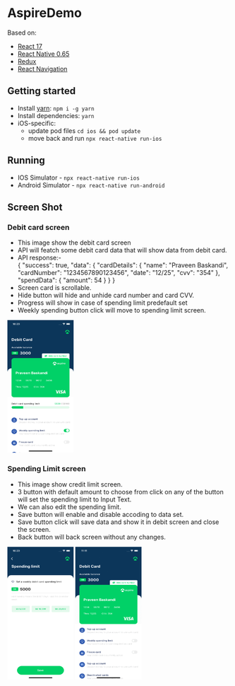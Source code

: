 # AspireDemo

Based on:

- [React 17](https://reactjs.org)
- [React Native 0.65](https://reactnative.dev)
- [Redux](https://redux.js.org)
- [React Navigation](https://reactnavigation.org/docs/getting-started/)

## Getting started

- Install [yarn](https://classic.yarnpkg.com/en/docs/install): `npm i -g yarn`
- Install dependencies: `yarn`
- iOS-specific:
  - update pod files `cd ios && pod update`
  - move back and run `npx react-native run-ios`

## Running

- IOS Simulator - `npx react-native run-ios`
- Android Simulator - `npx react-native run-android`


## Screen Shot

### Debit card screen

- This image show the debit card screen
- API will featch some debit card data that will show data from debit card.
- API response:-  
{
  "success": true,
  "data": {
    "cardDetails": {
      "name": "Praveen Baskandi",
      "cardNumber": "1234567890123456",
      "date": "12/25",
      "cvv": "354"
    },
    "spendData": {
      "amount": 54
    }
  }
}
- Screen card is scrollable.
- Hide button will hide and unhide card number and card CVV.
- Progress will show in case of spending limit predefault set
- Weekly spending button click will move to spending limit screen.

<img src="screen_shot/Screen_Shot_1.png" width="150" height="300"/>




### Spending Limit screen

- This image show credit limit screen.
- 3 button with default amount to choose from click on any of the button will set the spending limit to Input Text.
- We can also edit the spending limit.
- Save button will enable and disable accoding to data set.
- Save button click will save data and show it in debit screen and close the screen.
- Back button will back screen without any changes.

<img src="screen_shot/Screen_Shot_2.png" width="150" height="300"/>


<img src="screen_shot/app_gif.gif" width="150" height="300"/>

